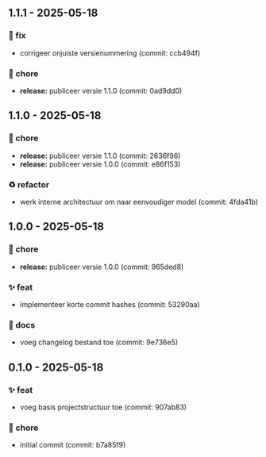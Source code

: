 ## 1.1.1 - 2025-05-18

### 🐛 fix
- corrigeer onjuiste versienummering (commit: ccb494f)

### 🔨 chore
- **release:** publiceer versie 1.1.0 (commit: 0ad9dd0)


## 1.1.0 - 2025-05-18

### 🔨 chore
- **release:** publiceer versie 1.1.0 (commit: 2636f96)
- **release:** publiceer versie 1.0.0 (commit: e86f153)

### ♻️ refactor
- werk interne architectuur om naar eenvoudiger model (commit: 4fda41b)


## 1.0.0 - 2025-05-18

### 🔨 chore
- **release:** publiceer versie 1.0.0 (commit: 965ded8)

### ✨ feat
- implementeer korte commit hashes (commit: 53290aa)

### 📝 docs
- voeg changelog bestand toe (commit: 9e736e5)


## 0.1.0 - 2025-05-18

### ✨ feat
- voeg basis projectstructuur toe (commit: 907ab83)

### 🔨 chore
- initial commit (commit: b7a85f9)


